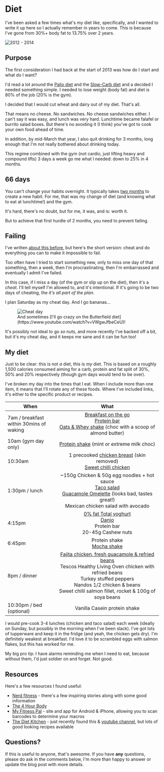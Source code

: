 # Diet

I've been asked a few times what's my diet like, specifically, and I wanted to write it up here so I actually remember in years to come. This is because I've gone from 30%+ body fat to 13.75% over 2 years.

<!--more-->

![2012 - 2014](/images/2012-2014.jpg)

## Purpose

The first consideration I had back at the start of 2013 was how do I start and what do I want?

I'd read a lot around the [Palio diet](http://en.wikipedia.org/wiki/Paleolithic_diet) and the [Slow-Carb diet](http://en.wikipedia.org/wiki/Slow-Carb_Diet) and a decided I needed something simple. I needed to lose weight (body fat) and diet is 80% of the job (20% is the gym).

I decided that I would cut wheat and dairy out of my diet. That's all.

That means no cheese. No sandwiches. No cheese sandwiches either. I can't say it was easy, and lunch was very hard. Lunchtime became falafel or burrito salad boxes. But there's no avoiding it (I think) you've got to cook your own food ahead of time.

In addition, by mid-March that year, I also quit drinking for 3 months, long enough that I'm not really bothered about drinking today.

This regime combined with the gym (not cardio, just lifting heavy and compound lifts) 3 days a week go me what I needed: down to 25% in 4 months.

## 66 days

You can't change your habits overnight. It typically takes [two months](http://www.telegraph.co.uk/health/healthnews/5857845/It-takes-66-days-to-form-a-habit.html) to create a new habit. For me, that was my change of diet (and knowing what to eat at lunchtime!) and the gym.

It's hard, there's no doubt, but for me, it was, and is: worth it.

But to achieve that first hurdle of 2 months, you need to prevent failing.

## Failing

I've written [about this before](https://remysharp.com/2014/01/27/cheat), but here's the short version: cheat and do everything you can to make it impossible to fail.

Too often have I tried to start something new, only to miss one day of that something, then a week, then I'm procrastinating, then I'm embarrassed and eventually I admit I've failed.

In this case, if I miss a day (of the gym or slip up on the diet), then it's a *cheat*. I'll tell myself I'm allowed to, and it's intentional. If it's going to be two days of cheating, the *it's all part of the plan*.

I plan Saturday as my cheat day. And I go bananas...

<figure><img class="withcredit" src="/images/cheat-day.jpg" title="Cheat day"><figcaption class="credit">And sometimes [I'll go crazy on the Butterfield diet](https://www.youtube.com/watch?v=VWgwJfbeCeU)!</figcaption></figure>

It's possibly not ideal to go *so* nuts, and more recently I've backed off a bit, but it's my cheat day, and it keeps me sane and it can be fun too!

## My diet

Just to be clear: this is not *a* diet, this is *my* diet. This is based on a roughly 1,500 calories consumed aiming for a carb, protein and fat split of 30%, 50% and 20% respectively (though gym days would tend to be over).

I've broken my day into the times that I eat. When I include more than one item, it means that I'll rotate any of these foods. Where I've included links, it's either to the specific product or recipes.

| When        | What            |
| ------------- |:-------------:|
| 7am / breakfast<br>within 30mins of waking | [Breakfast on the go](http://www.tesco.com/groceries/product/details/?id=283691370)<br>[Protein bar](http://www.sci-mx.co.uk/product-a-z/pro2go-duo-bar.html)<br>[Oats & Whey shake](http://www.dolphinfitness.co.uk/en/optimum-nutrition-natural-whey-and-oats/21659) (choc with a scoop of almond butter) |
| 10am (gym day only)      |[Protein shake](http://www.dolphinfitness.co.uk/en/optimum-nutrition-100-whey-gold-2.2kg/16825) (mint or extreme milk choc)|
| 10:30am      | 1 precooked [chicken breast](http://www.tesco.com/groceries/product/details/?id=264465356) (skin removed)<br>[Sweet chilli chicken](http://www.tesco.com/groceries/product/details/?id=279817782) |
| 1:30pm / lunch | ~150g Chicken & 50g egg noodles + hot sauce<br>[Taco salad](https://gist.github.com/remy/7c55ff6fbec15fe88ba3#file-taco-salad-md)<br>[Guacamole Omelette](https://gist.github.com/remy/7c55ff6fbec15fe88ba3#file-guac-omlette-md) (looks bad, tastes great!)<br>Mexican chicken salad with avocado |
| 4:15pm | [0% fat Total yoghurt](http://uk.fage.eu/product/yoghurt/total-0-170g)<br>[Danio](http://danio.co.uk/)<br>Protein bar<br>20-45g Cashew nuts |
| 6:45pm | Protein shake<br>[Mocha shake](https://gist.github.com/remy/7c55ff6fbec15fe88ba3#file-mocha-shake-md) |
| 8pm / dinner | [Fajita chicken, fresh guacamole & refried beans](https://gist.github.com/remy/7c55ff6fbec15fe88ba3#file-fajitas-md)<br>Tescos Healthy Living Oven chicken with refried beans<br>Turkey stuffed peppers<br>Nandos 1/2 chicken & beans<br>Sweet chilli salmon fillet, rocket & 100g of soya beans|
| 10:30pm / bed<br>(optional) | Vanilla Casein protein shake |

I would pre-cook 3-4 lunches (chicken and taco salad) each week (ideally on Sunday, but possibly in the morning when I've been slack). I've got lots of tupperware and keep it in the fridge (and yeah, the chicken gets dry). I'm definitely weakest at breakfast. I'd love it to be scrambled eggs with salmon flakes, but this has worked for me.

My big pro tip: I have alarms reminding me when I need to eat, because without them, I'd just soldier on and forget. Not good.

## Resources

Here's a few resources I found useful:

- [Nerd fitness](http://www.nerdfitness.com/) - there's a few inspiring stories along with some good information
- [The 4 Hour Body](http://www.amazon.co.uk/4-Hour-Body-uncommon-incredible-superhuman/dp/0091939526/ref=sr_1_1)
- [My Fitness Pal](http://www.myfitnesspal.com/) - site and app for Android & iPhone, allowing you to scan barcodes to determine your macros
- [The Diet Kitchen](http://thedk.co.uk/) - just recently found this & [youtube channel](https://www.youtube.com/user/thedietkitchen), but lots of good looking recipes available

## Questions?

If this is useful to anyone, that's awesome. If you have **any** questions, please do ask in the comments below, I'm more than happy to answer or update the blog post with more details.